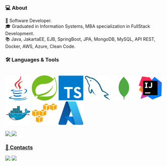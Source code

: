 ### 💻 About
 🚀 Software Developer.
 <br> 🎓 Graduated in Information Systems, MBA specialization in FullStack Development.
 <br> 📚 Java, JakartaEE, EJB, SpringBoot, JPA, MongoDB, MySQL, API REST, Docker, AWS, Azure, Clean Code.



### 🛠 Languages & Tools 

 <div style="display: inline_block"><br>
  <img align="center" alt="Java" height="80" width="80" src="https://github.com/devicons/devicon/blob/master/icons/java/java-original.svg">
  <img align="center" alt="Spring" height="80" width="80" src="https://github.com/devicons/devicon/blob/master/icons/spring/spring-original.svg">
  <img align="center" alt="STypeScript" height="80" width="80" src="https://github.com/devicons/devicon/blob/master/icons/typescript/typescript-plain.svg">
  
  <img align="center" alt="MySQL" height="80" width="80" src="https://github.com/devicons/devicon/blob/master/icons/mysql/mysql-plain.svg">
  <img align="center" alt="MongoDB" height="80" width="80" src="https://github.com/devicons/devicon/blob/master/icons/mongodb/mongodb-plain.svg">
    
  <img align="center" alt="IDEA" height="80" width="80" src="https://github.com/devicons/devicon/blob/master/icons/intellij/intellij-original.svg">
  <img align="center" alt="Docker" height="80" width="80" src="https://github.com/devicons/devicon/blob/master/icons/docker/docker-original.svg">
  <img align="center" alt="AWS" height="80" width="80" src="https://github.com/devicons/devicon/blob/master/icons/amazonwebservices/amazonwebservices-original.svg">
  <img align="center" alt="Azure" height="80" width="80" src="https://github.com/devicons/devicon/blob/master/icons/azure/azure-original.svg"> 
  </div><br>
<div>
<a href="https://github.com/joaopaulu">
<img height="140em" src="https://github-readme-stats.vercel.app/api/top-langs/?username=joaopaulu&layout=compact&langs_count=2&theme=dark"/>
<img height="140em" src="https://github-readme-stats.vercel.app/api?username=joaopaulu&show_icons=true&theme=dark&include_all_commits=false&count_private=true"/>
</div>  

### 🤝 Contacts

<a href="mailto:jptick@gmail.com"><img src="https://img.shields.io/badge/-jptick@gmail.com-D14836?style=flat&logo=Gmail&logoColor=white"/></a>
<a href="https://wa.me/5561981600679" target="_blank"><img src="https://img.shields.io/badge/-whatsapp-00e676?style=flat&logo=Whatsapp&logoColor=white"/></a>



